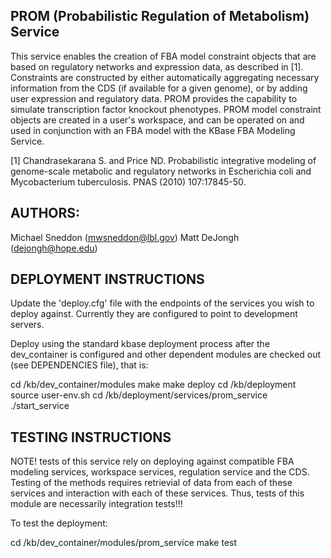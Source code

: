 
PROM (Probabilistic Regulation of Metabolism) Service
-----------------------------------------------------------

This service enables the creation of FBA model constraint objects that are based on regulatory
networks and expression data, as described in [1].  Constraints are constructed by either automatically
aggregating necessary information from the CDS (if available for a given genome), or by adding user
expression and regulatory data.  PROM provides the capability to simulate transcription factor knockout
phenotypes.  PROM model constraint objects are created in a user's workspace, and can be operated on and
used in conjunction with an FBA model with the KBase FBA Modeling Service.

[1] Chandrasekarana S. and Price ND. Probabilistic integrative modeling of genome-scale metabolic and
regulatory networks in Escherichia coli and Mycobacterium tuberculosis. PNAS (2010) 107:17845-50.

AUTHORS:
----------------------
Michael Sneddon (mwsneddon@lbl.gov)
Matt DeJongh (dejongh@hope.edu)



DEPLOYMENT INSTRUCTIONS
--------------------------

Update the 'deploy.cfg' file with the endpoints of the services you wish to deploy
against.  Currently they are configured to point to development servers.

Deploy using the standard kbase deployment process after the dev_container is
configured and other dependent modules are checked out (see DEPENDENCIES file),
that is:

cd /kb/dev_container/modules
make
make deploy
cd /kb/deployment
source user-env.sh
cd /kb/deployment/services/prom_service
./start_service


TESTING INSTRUCTIONS
-------------------------

NOTE! tests of this service rely on deploying against compatible FBA modeling services,
workspace services, regulation service and the CDS.  Testing of the methods requires
retrievial of data from each of these services and interaction with each of these
services.  Thus, tests of this module are necessarily integration tests!!!

To test the deployment:

cd /kb/dev_container/modules/prom_service
make test



